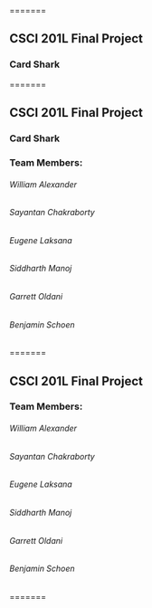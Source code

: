 =======
## CSCI 201L Final Project

### Card Shark
=======
## CSCI 201L Final Project

### Card Shark

### Team Members:
######  William Alexander
######  Sayantan Chakraborty
######  Eugene Laksana
######  Siddharth Manoj
######  Garrett Oldani
######  Benjamin Schoen
=======
## CSCI 201L Final Project

### Team Members:
######  William Alexander
######  Sayantan Chakraborty
######  Eugene Laksana
######  Siddharth Manoj
######  Garrett Oldani
######  Benjamin Schoen
=======
